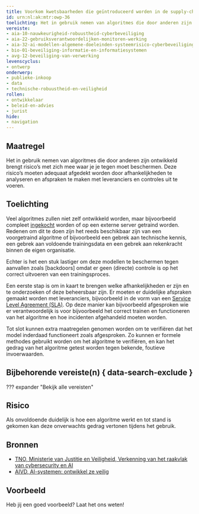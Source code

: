 ```yaml
---
title: Voorkom kwetsbaarheden die geïntroduceerd worden in de supply-chain van het algoritme.
id: urn:nl:ak:mtr:owp-36
toelichting: Het in gebruik nemen van algoritmes die door anderen zijn ontwikkeld brengt risico’s met zich mee waar je je tegen moet beschermen. Deze risico’s moeten adequaat afgedekt worden door afhankelijkheden te analyseren en afspraken te maken met leveranciers en controles uit te voeren.
vereiste:
- aia-10-nauwkeurigheid-robuustheid-cyberbeveiliging
- aia-22-gebruiksverantwoordelijken-monitoren-werking
- aia-32-ai-modellen-algemene-doeleinden-systeemrisico-cyberbeveiliging
- bio-01-beveiliging-informatie-en-informatiesystemen
- avg-12-beveiliging-van-verwerking
levenscyclus:
- ontwerp
onderwerp:
- publieke-inkoop
- data
- technische-robuustheid-en-veiligheid
rollen:
- ontwikkelaar
- beleid-en-advies
- jurist
hide:
- navigation
---
```


<!-- tags -->

## Maatregel
Het in gebruik nemen van algoritmes die door anderen zijn ontwikkeld brengt risico’s met zich mee waar je je tegen moet beschermen. 
Deze risico’s moeten adequaat afgedekt worden door afhankelijkheden te analyseren en afspraken te maken met leveranciers en controles uit te voeren.

## Toelichting
Veel algoritmes zullen niet zelf ontwikkeld worden, maar bijvoorbeeld compleet [ingekocht](../../onderwerpen/publieke-inkoop.md) worden of op een externe server getraind worden. 
Redenen om dit te doen zijn het reeds beschikbaar zijn van een voorgetraind algoritme of bijvoorbeeld een gebrek aan technische kennis, een gebrek aan voldoende trainingsdata en een gebrek aan rekenkracht binnen de eigen organisatie. 

Echter is het een stuk lastiger om deze modellen te beschermen tegen aanvallen zoals [backdoors] omdat er geen (directe) controle is op het correct uitvoeren van een trainingsproces. 

Een eerste stap is om in kaart te brengen welke afhankelijkheden er zijn en te onderzoeken of deze beheersbaar zijn. 
Er moeten er duidelijke afspraken gemaakt worden met leveranciers, bijvoorbeeld in de vorm van een [Service Level Agreement (SLA)](2-owp-29-maak-vereisten-onderdeel-van-service-level-agreement.md). 
Op deze manier kan bijvoorbeeld afgesproken wie er verantwoordelijk is voor bijvoorbeeld het correct trainen en functioneren van het algoritme en hoe incidenten afgehandeld moeten worden.

Tot slot kunnen extra maatregelen genomen worden om te verifiëren dat het model inderdaad functioneert zoals afgesproken. Zo kunnen er formele methodes gebruikt worden om het algoritme te verifiëren, en kan het gedrag van het algoritme getest worden tegen bekende, foutieve invoerwaarden. 


## Bijbehorende vereiste(n) { data-search-exclude }
??? expander "Bekijk alle vereisten"
    <!-- list_vereisten_on_maatregelen_page -->

## Risico
Als onvoldoende duidelijk is hoe een algoritme werkt en tot stand is gekomen kan deze onverwachts gedrag vertonen tijdens het gebruik.

## Bronnen
- [TNO, Ministerie van Justitie en Veiligheid, Verkenning van het raakvlak van cybersecurity en AI](https://www.rijksoverheid.nl/onderwerpen/terrorismebestrijding/documenten/rapporten/2024/10/28/tk-bijlage-4-tno-2024-r10768-verkenning-van-het-raakvlak-van-cybersecurity-en-ai)
- [AIVD, AI-systemen: ontwikkel ze veilig](https://www.aivd.nl/documenten/publicaties/2023/02/15/ai-systemen-ontwikkel-ze-veilig#:~:text=Steeds%20meer%20computersystemen%20maken%20gebruik,organisaties%20zich%20hiertegen%20kunnen%20verdedigen )

## Voorbeeld

Heb jij een goed voorbeeld? Laat het ons weten!

